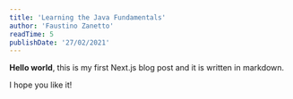 ```yaml
---
title: 'Learning the Java Fundamentals'
author: 'Faustino Zanetto'
readTime: 5
publishDate: '27/02/2021'
---
```


**Hello world**, this is my first Next.js blog post and it is written in markdown.

I hope you like it!
